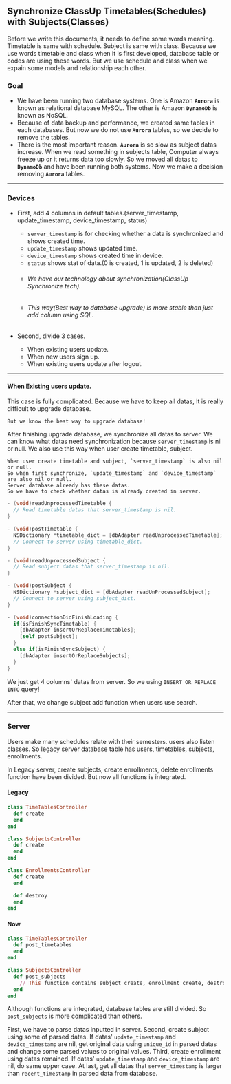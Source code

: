 ## Synchronize ClassUp Timetables(Schedules) with Subjects(Classes)

Before we write this documents, it needs to define some words meaning.
Timetable is same with schedule.
Subject is same with class.
Because we use words timetable and class when it is first developed, database table or codes are using these words. But we use schedule and class when we expain some models and relationship each other.

### Goal
- We have been running two database systems. One is Amazon **`Aurora`** is known as relational database MySQL. The other is Amazon **`DynamoDb`** is known as NoSQL.
- Because of data backup and performance, we created same tables in each databases. But now we do not use **`Aurora`** tables, so we decide to remove the tables.
- There is the most important reason. **`Aurora`** is so slow as subject datas increase. When we read something in subjects table, Computer always freeze up or it returns data too slowly. So we moved all datas to **`DynamoDb`** and have been running both systems. Now we make a decision removing  **`Aurora`** tables.

***
### Devices
- First, add 4 columns in default tables.(server_timestamp, update_timestamp, device_timestamp, status)
  - `server_timestamp` is for checking whether a data is synchronized and shows created time.
  - `update_timestamp` shows updated time.
  - `device_timestamp` shows created time in device.
  - `status` shows stat of data.(0 is created, 1 is updated, 2 is deleted)
  - ###### We have our technology about synchronization(ClassUp Synchronize tech).
  - ###### This way(Best way to database upgrade) is more stable than just add column using SQL.

- Second, divide 3 cases.
  - When existing users update.
  - When new users sign up.
  - When existing users update after logout.

***
#### When Existing users update.

This case is fully complicated. Because we have to keep all datas, It is really difficult to upgrade database.

    But we know the best way to upgrade database!

After finishing upgrade database, we synchronize all datas to server. We can know what datas need synchronization because `server_timestamp` is nil or null. We also use this way when user create timetable, subject.

    When user create timetable and subject, `server_timestamp` is also nil or null.
    So when first synchronize, `update_timestamp` and `device_timestamp` are also nil or null.
    Server database already has these datas.
    So we have to check whether datas is already created in server.

```Objective-c
- (void)readUnprocessedTimetable {
  // Read timetable datas that server_timestamp is nil.
}

- (void)postTimetable {
  NSDictionary *timetable_dict = [dbAdapter readUnprocessedTimetable];
  // Connect to server using timetable_dict.
}

- (void)readUnprocessedSubject {
  // Read subject datas that server_timestamp is nil.
}

- (void)postSubject {
  NSDictionary *subject_dict = [dbAdapter readUnProcessedSubject];
  // Connect to server using subject_dict.
}

- (void)connectionDidFinishLoading {
  if(isFinishSyncTimetable) {
    [dbAdapter insertOrReplaceTimetables];
    [self postSubject];
  }
  else if(isFinishSyncSubject) {
    [dbAdapter insertOrReplaceSubjects];
  }
}
```
We just get 4 columns' datas from server. So we using `INSERT OR REPLACE INTO` query!

After that, we change subject add function when users use search.

***
### Server
Users make many schedules relate with their semesters. users also listen classes. So legacy server database table has users, timetables, subjects, enrollments.

In Legacy server, create subjects, create enrollments, delete enrollments function have been divided. But now all functions is integrated.

#### Legacy
```ruby
class TimeTablesController
  def create
  end
end

class SubjectsController
  def create
  end
end

class EnrollmentsController
  def create
  end

  def destroy
  end
end
```

#### Now
```ruby
class TimeTablesController
  def post_timetables
  end
end

class SubjectsController
  def post_subjects
    // This function contains subject create, enrollment create, destroy.
  end
end
```

Although functions are integrated, database tables are still divided. So `post_subjects` is more complicated than others.

First, we have to parse datas inputted in server.
Second, create subject using some of parsed datas. If datas' `update_timestamp` and `device_timestamp` are nil, get original data using `unique_id` in parsed datas and change some parsed values to original values.
Third, create enrollment using datas remained. If datas' `update_timestamp` and `device_timestamp` are nil, do same upper case.
At last, get all datas that `server_timestamp` is larger than `recent_timestamp` in parsed data from database.
